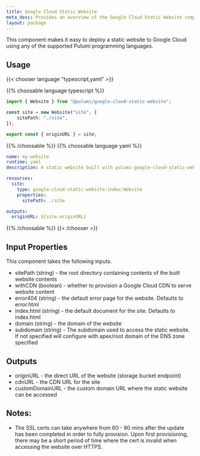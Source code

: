 ```yaml
---
title: Google Cloud Static Website
meta_desc: Provides an overview of the Google Cloud Static Website component.
layout: package
---
```


This component makes it easy to deploy a static website to Google Cloud using any of the supported Pulumi programming languages.

## Usage

{{< chooser language "typescript,yaml" >}}

{{% choosable language typescript %}}

```typescript
import { Website } from "@pulumi/google-cloud-static-website";

const site = new Website("site", {
    sitePath: "./site",
});

export const { originURL } = site;
```

{{% /choosable %}}
{{% choosable language yaml %}}

```yaml
name: my-website
runtime: yaml
description: A static website built with pulumi-google-cloud-static-website.

resources:
  site:
    type: google-cloud-static-website:index:Website
    properties:
      sitePath: ./site

outputs:
  originURL: ${site.originURL}
```

{{% /choosable %}}
{{< /chooser >}}

## Input Properties

This component takes the following inputs.

- sitePath (string) - the root directory containing contents of the built website contents
- withCDN (boolean) - whether to provision a Google Cloud CDN to serve website content
- error404 (string) - the default error page for the website. Defaults to error.html
- index.html (string) - the default document for the site. Defaults to index.html
- domain (string) - the domain of the website
- subdomain (string) - The subdomain used to access the static website. If not specified will configure with apex/root domain of the DNS zone specified

## Outputs

- originURL - the direct URL of the website (storage bucket endpoint)
- cdnURL - the CDN URL for the site
- customDomainURL - the custom domain URL where the static website can be accessed


## Notes:

- The SSL certs can take anywhere from 60 - 90 mins after the update has been completed in order to fully provision. Upon first provisioning, there may be a short period of time where the cert is invalid when accessing the website over HTTPS.